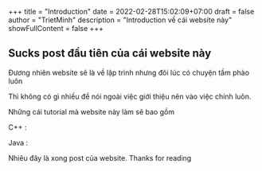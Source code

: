 +++
title = "Introduction"
date = 2022-02-28T15:02:09+07:00
draft = false
author = "TrietMinh"
description = "Introduction về cái website này"
showFullContent = false
+++

## Sucks post đầu tiên của cái website này

Đương nhiên website sẽ là về lập trình nhưng đôi lúc có chuyện tầm phào luôn

Thì không có gì nhiều để nói ngoài việc giới thiệu nên vào việc chính luôn.

Những cái tutorial mà website này làm sẽ bao gồm 

C++ :

Java :

Nhiêu đây là xong post của website. Thanks for reading